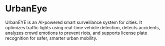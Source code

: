 # UrbanEye
UrbanEYE is an AI-powered smart surveillance system for cities. It optimizes traffic lights using real-time vehicle detection, detects accidents, analyzes crowd emotions to prevent riots, and supports license plate recognition for safer, smarter urban mobility.
